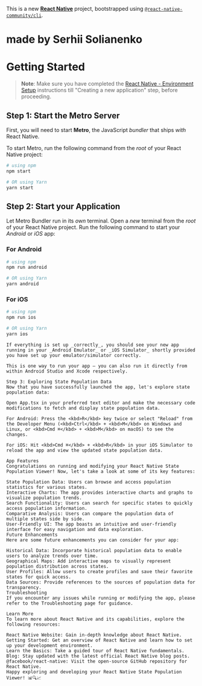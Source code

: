 This is a new [**React Native**](https://reactnative.dev) project, bootstrapped using [`@react-native-community/cli`](https://github.com/react-native-community/cli).
# made by Serhii Solianenko
# Getting Started

>**Note**: Make sure you have completed the [React Native - Environment Setup](https://reactnative.dev/docs/environment-setup) instructions till "Creating a new application" step, before proceeding.

## Step 1: Start the Metro Server

First, you will need to start **Metro**, the JavaScript _bundler_ that ships _with_ React Native.

To start Metro, run the following command from the _root_ of your React Native project:

```bash
# using npm
npm start

# OR using Yarn
yarn start
```

## Step 2: Start your Application

Let Metro Bundler run in its _own_ terminal. Open a _new_ terminal from the _root_ of your React Native project. Run the following command to start your _Android_ or _iOS_ app:

### For Android

```bash
# using npm
npm run android

# OR using Yarn
yarn android
```

### For iOS

```bash
# using npm
npm run ios

# OR using Yarn
yarn ios
```
```
If everything is set up _correctly_, you should see your new app running in your _Android Emulator_ or _iOS Simulator_ shortly provided you have set up your emulator/simulator correctly.

This is one way to run your app — you can also run it directly from within Android Studio and Xcode respectively.

Step 3: Exploring State Population Data
Now that you have successfully launched the app, let's explore state population data:

Open App.tsx in your preferred text editor and make the necessary code modifications to fetch and display state population data.

For Android: Press the <kbd>R</kbd> key twice or select "Reload" from the Developer Menu (<kbd>Ctrl</kbd> + <kbd>M</kbd> on Windows and Linux, or <kbd>Cmd ⌘</kbd> + <kbd>M</kbd> on macOS) to see the changes.

For iOS: Hit <kbd>Cmd ⌘</kbd> + <kbd>R</kbd> in your iOS Simulator to reload the app and view the updated state population data.

App Features
Congratulations on running and modifying your React Native State Population Viewer! Now, let's take a look at some of its key features:

State Population Data: Users can browse and access population statistics for various states.
Interactive Charts: The app provides interactive charts and graphs to visualize population trends.
Search Functionality: Users can search for specific states to quickly access population information.
Comparative Analysis: Users can compare the population data of multiple states side by side.
User-Friendly UI: The app boasts an intuitive and user-friendly interface for easy navigation and data exploration.
Future Enhancements
Here are some future enhancements you can consider for your app:

Historical Data: Incorporate historical population data to enable users to analyze trends over time.
Geographical Maps: Add interactive maps to visually represent population distribution across states.
User Profiles: Allow users to create profiles and save their favorite states for quick access.
Data Sources: Provide references to the sources of population data for transparency.
Troubleshooting
If you encounter any issues while running or modifying the app, please refer to the Troubleshooting page for guidance.

Learn More
To learn more about React Native and its capabilities, explore the following resources:

React Native Website: Gain in-depth knowledge about React Native.
Getting Started: Get an overview of React Native and learn how to set up your development environment.
Learn the Basics: Take a guided tour of React Native fundamentals.
Blog: Stay updated with the latest official React Native blog posts.
@facebook/react-native: Visit the open-source GitHub repository for React Native.
Happy exploring and developing your React Native State Population Viewer! 📊🔍📈
```

